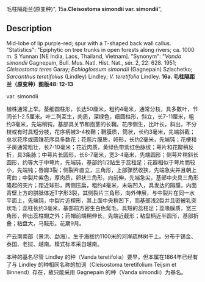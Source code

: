 毛柱隔距兰(原变种)",
15a.**Cleisostoma simondii var. simondii**",

## Description
Mid-lobe of lip purple-red; spur with a T-shaped back wall callus.
  "Statistics": "Epiphytic on tree trunks in open forests along rivers; ca. 1000 m. S Yunnan [NE India, Laos, Thailand, Vietnam].
  "Synonym": "*Vanda simondii* Gagnepain, Bull. Mus. Natl. Hist. Nat., sér. 2, 22: 628. 1951; *Cleisostoma teres* Garay; *Echioglossum simondii* (Gagnepain) Szlachetko; *Sarcanthus teretifolius* (Lindley) Lindley; *V. teretifolia* Lindley.
**16a. 毛柱隔距兰（原变种）图版48: 12-13**

var. simondii

植株通常上举。茎细圆柱形，长达50厘米，粗约4毫米，通常分枝，具多数叶，节间长1-2.5厘米。叶二列互生，肉质，深绿色，细圆柱形，斜立，长7-11厘米，粗约3毫米，先端稍钝，基部具关节和抱茎的长鞘。花序侧生，比叶长，斜出，不分枝或有时具短分枝，花序柄被3-4枚鞘；鞘膜质，筒状，长约3毫米，先端斜截；总状花序或圆锥花序具多数花；花苞片膜质，卵形，长约2毫米，先端钝；花梗和子房通常粗壮，长7-10毫米；花近肉质，黄绿色带紫红色脉纹；萼片和花瓣稍反折，具3条脉；中萼片长圆形，长6-7毫米，宽3-4毫米，先端圆形；侧萼片稍斜长圆形，约等大于中萼片，先端钝，基部约1/2贴生于蕊柱足；花瓣相似于萼片而较小，先端钝；唇瓣3裂；侧裂片直立，三角形，上部骤然收狭，先端急尖并且朝上弯曲；中裂片紫色，厚肉质，卵状三角形，向前伸，先端急尖，基部中央具三角形隆起的突片；距近球形，两侧压扁，粗约4毫米，末端凹入，具发达的隔膜，内面背壁上方的胼胝体近T字形3裂，其侧裂片三角形，向外伸展，与中裂片在同一水平面上，先端钝，中裂片近楔形，其上面中央稍凹下，而基部浅2裂并且密被乳突状毛；蕊柱长约3毫米，基部前方密生白色髯毛，具短的蕊柱足；蕊喙膜质，宽三角形，伸出蕊柱翅之外；药帽前端稍伸长，先端近截形；粘盘柄近半圆形，基部折叠；粘盘大，马鞍形。花期9月。

产云南南部（景洪、勐海）。生于海拔约1100米的河岸疏林树干上。分布于锡金、泰国、老挝、越南。模式标本采自越南。

本种的基名尽管 Lindley 的种（Vanda teretifolia）要早，但本属在1864年已经有了与 Lindley 的种相同名称的加词（Cleisostoma teretifolium Teijsm et Binnend）存在，故只能采用 Gagnepain 的种（Vanda simondii）为基名。
